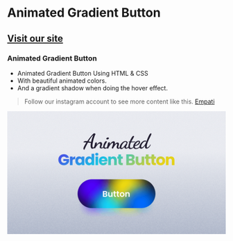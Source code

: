 # Animated Gradient Button
## [Visit our site](https://empati.org)
### Animated Gradient Button

- Animated Gradient Button Using HTML & CSS
- With beautiful animated colors.
- And a gradient shadow when doing the hover effect.

> Follow our instagram account to see more content like this. [Empati](https://www.instagram.com/empatiweb)

![preview img](/preview.png)
